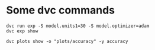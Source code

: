 # Some dvc commands

    dvc run exp -S model.units1=30 -S model.optimizer=adam
    dvc exp show

    dvc plots show -o "plots/accuracy" -y accuracy